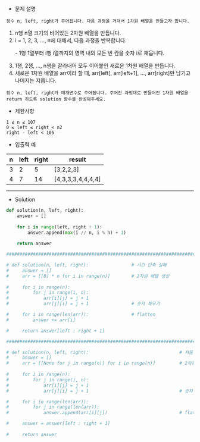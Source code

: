 - 문제 설명

```
정수 n, left, right가 주어집니다. 다음 과정을 거쳐서 1차원 배열을 만들고자 합니다.
```
<ol>
  <li>n행 n열 크기의 비어있는 2차원 배열을 만듭니다.</li>
  <li>i = 1, 2, 3, ..., n에 대해서, 다음 과정을 반복합니다.</li>
  <p>- 1행 1열부터 i행 i열까지의 영역 내의 모든 빈 칸을 숫자 i로 채웁니다.</p>
  <li>1행, 2행, ..., n행을 잘라내어 모두 이어붙인 새로운 1차원 배열을 만듭니다.</li>
  <li>새로운 1차원 배열을 arr이라 할 때, arr[left], arr[left+1], ..., arr[right]만 남기고 나머지는 지웁니다.</li>
</ol>  

```
정수 n, left, right가 매개변수로 주어집니다. 주어진 과정대로 만들어진 1차원 배열을 return 하도록 solution 함수를 완성해주세요.
```

- 제한사항

```
1 ≤ n ≤ 107
0 ≤ left ≤ right < n2
right - left < 105
```

- 입출력 예

| n	| left |	right |	result |
| --- | --- | --- | --- |
| 3 |	2 |	5 |	[3,2,2,3] |
| 4 |	7 |	14 |	[4,3,3,3,4,4,4,4] |

---

- Solution

```py
def solution(n, left, right):
    answer = []
    
    for i in range(left, right + 1):
        answer.append(max(i // n, i % n) + 1)
    
    return answer

################################################################################################

# def solution(n, left, right):                # 시간 단축 실패
#     answer = []
#     arr = [[0] * n for i in range(n)]        # 2차원 배열 생성
    
#     for i in range(n):
#         for j in range(i, n):
#             arr[i][j] = j + 1
#             arr[j][i] = j + 1                # 숫자 채우기

#     for i in range(len(arr)):                # flatten
#         answer += arr[i]

#     return answer[left : right + 1]

########################################################################################################

# def solution(n, left, right):                                  # 처음 코드 (시간 초과)
#     answer = []
#     arr = [[None for j in range(n)] for i in range(n)]         # 2차원 배열 생성
    
#     for i in range(n):
#         for j in range(i, n):
#             arr[i][j] = j + 1
#             arr[j][i] = j + 1                                  # 숫자 채우기

#     for i in range(len(arr)):
#         for j in range(len(arr)):
#             answer.append(arr[i][j])                           # flatten

#     answer = answer[left : right + 1]
        
#     return answer
```
